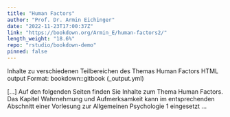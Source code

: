 ```yaml
---
title: "Human Factors"
author: "Prof. Dr. Armin Eichinger"
date: "2022-11-23T17:00:37Z"
link: "https://bookdown.org/Armin_E/human-factors2/"
length_weight: "18.6%"
repo: "rstudio/bookdown-demo"
pinned: false
---
```


<p>Inhalte zu verschiedenen Teilbereichen des Themas Human Factors
HTML output Format: bookdown::gitbook (_output.yml)</p> [...] Auf den folgenden Seiten finden Sie Inhalte zum Thema Human Factors. Das Kapitel Wahrnehmung und Aufmerksamkeit kann im entsprechenden Abschnitt einer Vorlesung zur Allgemeinen Psychologie 1 eingesetzt ...
